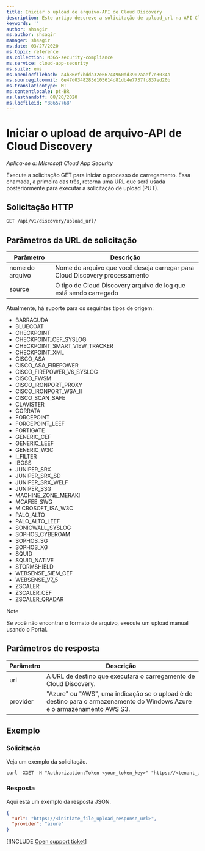 ```yaml
---
title: Iniciar o upload de arquivo-API de Cloud Discovery
description: Este artigo descreve a solicitação de upload_url na API Cloud Discovery do Cloud App Security.
keywords: ''
author: shsagir
ms.author: shsagir
manager: shsagir
ms.date: 03/27/2020
ms.topic: reference
ms.collection: M365-security-compliance
ms.service: cloud-app-security
ms.suite: ems
ms.openlocfilehash: a4b86ef7bdda32e66744960dd3902aaef7e3034a
ms.sourcegitcommit: 6e47d0348283d105614d81db4e7737fc837ed20b
ms.translationtype: MT
ms.contentlocale: pt-BR
ms.lasthandoff: 08/20/2020
ms.locfileid: "88657768"
---
```

# <a name="initiate-file-upload---cloud-discovery-api"></a>Iniciar o upload de arquivo-API de Cloud Discovery

*Aplica-se a: Microsoft Cloud App Security*

Execute a solicitação GET para iniciar o processo de carregamento. Essa chamada, a primeira das três, retorna uma URL que será usada posteriormente para executar a solicitação de upload (PUT).

## <a name="http-request"></a>Solicitação HTTP

```rest
GET /api/v1/discovery/upload_url/
```

## <a name="request-url-parameters"></a>Parâmetros da URL de solicitação

| Parâmetro | Descrição |
| --- |--- |
| nome do arquivo | Nome do arquivo que você deseja carregar para Cloud Discovery processamento |
| source | O tipo de Cloud Discovery arquivo de log que está sendo carregado |

Atualmente, há suporte para os seguintes tipos de origem:

- BARRACUDA
- BLUECOAT
- CHECKPOINT
- CHECKPOINT_CEF_SYSLOG
- CHECKPOINT_SMART_VIEW_TRACKER
- CHECKPOINT_XML
- CISCO_ASA
- CISCO_ASA_FIREPOWER
- CISCO_FIREPOWER_V6_SYSLOG
- CISCO_FWSM
- CISCO_IRONPORT_PROXY
- CISCO_IRONPORT_WSA_II
- CISCO_SCAN_SAFE
- CLAVISTER
- CORRATA
- FORCEPOINT
- FORCEPOINT_LEEF
- FORTIGATE
- GENERIC_CEF
- GENERIC_LEEF
- GENERIC_W3C
- I_FILTER
- IBOSS
- JUNIPER_SRX
- JUNIPER_SRX_SD
- JUNIPER_SRX_WELF
- JUNIPER_SSG
- MACHINE_ZONE_MERAKI
- MCAFEE_SWG
- MICROSOFT_ISA_W3C
- PALO_ALTO
- PALO_ALTO_LEEF
- SONICWALL_SYSLOG
- SOPHOS_CYBEROAM
- SOPHOS_SG
- SOPHOS_XG
- SQUID
- SQUID_NATIVE
- STORMSHIELD
- WEBSENSE_SIEM_CEF
- WEBSENSE_V7_5
- ZSCALER
- ZSCALER_CEF
- ZSCALER_QRADAR

> [!NOTE]
> Se você não encontrar o formato de arquivo, execute um upload manual usando o Portal.

## <a name="response-parameters"></a>Parâmetros de resposta

| Parâmetro | Descrição |
| --- | --- |
| url | A URL de destino que executará o carregamento de Cloud Discovery. |
| provider | "Azure" ou "AWS", uma indicação se o upload é de destino para o armazenamento do Windows Azure e o armazenamento AWS S3. |

## <a name="example"></a>Exemplo

### <a name="request"></a>Solicitação

Veja um exemplo da solicitação.

```rest
curl -XGET -H "Authorization:Token <your_token_key>" "https://<tenant_id>.<tenant_region>.contoso.com/api/v1/discovery/upload_url/?filename=my_discovery_file.txt&source=LOG_3COM"
```

### <a name="response"></a>Resposta

Aqui está um exemplo da resposta JSON.

```json
{
  "url": "https://<initiate_file_upload_response_url>",
  "provider": "azure"
}
```

[!INCLUDE [Open support ticket](includes/support.md)]

